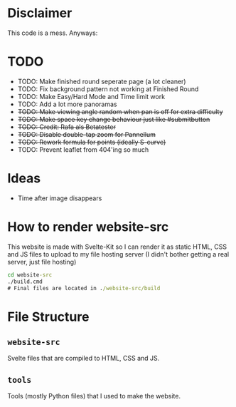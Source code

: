 # Disclaimer

This code is a mess. Anyways:

# TODO

* TODO: Make finished round seperate page (a lot cleaner)
* TODO: Fix background pattern not working at Finished Round
* TODO: Make Easy/Hard Mode and Time limit work
* TODO: Add a lot more panoramas
* ~~TODO: Make viewing angle random when pan is off for extra difficulty~~
* ~~TODO: Make space key change behaviour just like #submitbutton~~
* ~~TODO: Credit: Rafa als Betatester~~
* ~~TODO: Disable double-tap zoom for Pannellum~~
* ~~TODO: Rework formula for points (ideally S-curve)~~
* TODO: Prevent leaflet from 404'ing so much

# Ideas

* Time after image disappears

# How to render website-src

This website is made with Svelte-Kit so I can render it as static HTML, CSS and JS files to upload to my file hosting server (I didn't bother getting a real server, just file hosting)

```cmd
cd website-src
./build.cmd
# Final files are located in ./website-src/build
```

# File Structure

## `website-src`

Svelte files that are compiled to HTML, CSS and JS.

## `tools`

Tools (mostly Python files) that I used to make the website.
